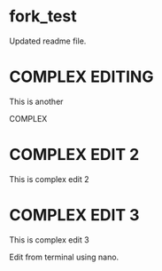 # fork_test
Updated readme file.

COMPLEX EDITING
===================

This is another 

COMPLEX


COMPLEX EDIT 2
=====================

This is complex edit 2


COMPLEX EDIT 3
======================

This is complex edit 3


Edit from terminal using nano.
